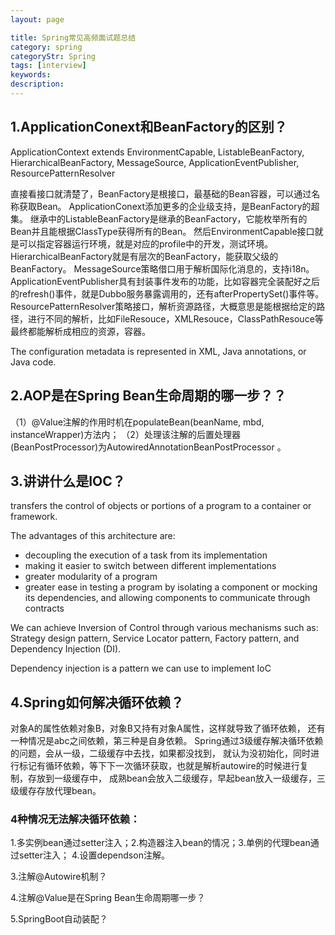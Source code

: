 ```yaml
---
layout: page

title: Spring常见高频面试题总结
category: spring
categoryStr: Spring
tags: [interview]
keywords:
description:
---
```


## 1.ApplicationConext和BeanFactory的区别？
ApplicationContext extends EnvironmentCapable, ListableBeanFactory, HierarchicalBeanFactory,
MessageSource, ApplicationEventPublisher, ResourcePatternResolver

直接看接口就清楚了，BeanFactory是根接口，最基础的Bean容器，可以通过名称获取Bean。
ApplicationConext添加更多的企业级支持，是BeanFactory的超集。
继承中的ListableBeanFactory是继承的BeanFactory，它能枚举所有的Bean并且能根据ClassType获得所有的Bean。
然后EnvironmentCapable接口就是可以指定容器运行环境，就是对应的profile中的开发，测试环境。
HierarchicalBeanFactory就是有层次的BeanFactory，能获取父级的BeanFactory。
MessageSource策略借口用于解析国际化消息的，支持i18n。
ApplicationEventPublisher具有封装事件发布的功能，比如容器完全装配好之后的refresh()事件，就是Dubbo服务暴露调用的，还有afterPropertySet()事件等。
ResourcePatternResolver策略接口，解析资源路径，大概意思是能根据给定的路径，进行不同的解析，比如FileResouce，XMLResouce，ClassPathResouce等
最终都能解析成相应的资源，容器。


The configuration metadata is represented in XML, Java annotations, or Java code.


## 2.AOP是在Spring Bean生命周期的哪一步？？
（1）@Value注解的作用时机在populateBean(beanName, mbd, instanceWrapper)方法内；
（2）处理该注解的后置处理器(BeanPostProcessor)为AutowiredAnnotationBeanPostProcessor 。

## 3.讲讲什么是IOC？
transfers the control of objects or portions of a program to a container or framework.

The advantages of this architecture are:
* decoupling the execution of a task from its implementation
* making it easier to switch between different implementations
* greater modularity of a program
* greater ease in testing a program by isolating a component or mocking its dependencies, and allowing components to communicate through contracts

We can achieve Inversion of Control through various mechanisms such as: Strategy design pattern, Service Locator pattern, Factory pattern, and Dependency Injection (DI).

Dependency injection is a pattern we can use to implement IoC

## 4.Spring如何解决循环依赖？
对象A的属性依赖对象B，对象B又持有对象A属性，这样就导致了循环依赖，
还有一种情况是abc之间依赖，第三种是自身依赖。
Spring通过3级缓存解决循环依赖的问题，会从一级，二级缓存中去找，如果都没找到，
就认为没初始化，同时进行标记有循环依赖，等下下一次循环获取，也就是解析autowire的时候进行复制，存放到一级缓存中，
成熟bean会放入二级缓存，早起bean放入一级缓存，三级缓存存放代理bean。

### 4种情况无法解决循环依赖：
1.多实例bean通过setter注入；2.构造器注入bean的情况；3.单例的代理bean通过setter注入； 4.设置dependson注解。

3.注解@Autowire机制？


4.注解@Value是在Spring Bean生命周期哪一步？


5.SpringBoot自动装配？
